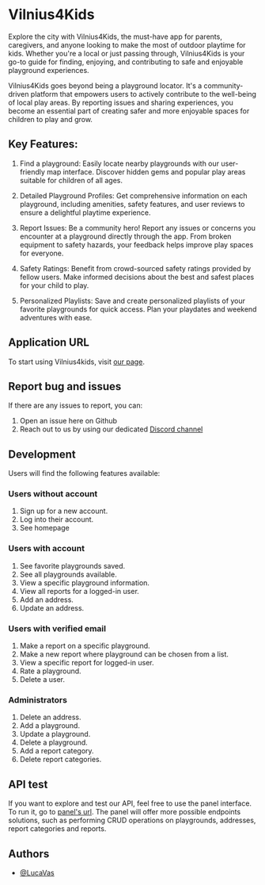 # Vilnius4Kids

Explore the city with Vilnius4Kids, the must-have app for parents, caregivers, and anyone looking to make the most of outdoor playtime for kids.
Whether you're a local or just passing through, Vilnius4Kids is your go-to guide for finding, enjoying, and contributing to safe and enjoyable playground experiences.

Vilnius4Kids goes beyond being a playground locator. It's a community-driven platform that empowers users to actively contribute to the well-being of local play areas. By reporting issues and sharing experiences, you become an essential part of creating safer and more enjoyable spaces for children to play and grow.

## Key Features:

1. Find a playground: Easily locate nearby playgrounds with our user-friendly map interface. Discover hidden gems and popular play areas suitable for children of all ages.

2. Detailed Playground Profiles: Get comprehensive information on each playground, including amenities, safety features, and user reviews to ensure a delightful playtime experience.

3. Report Issues: Be a community hero! Report any issues or concerns you encounter at a playground directly through the app. From broken equipment to safety hazards, your feedback helps improve play spaces for everyone.

4. Safety Ratings: Benefit from crowd-sourced safety ratings provided by fellow users. Make informed decisions about the best and safest places for your child to play.

5. Personalized Playlists: Save and create personalized playlists of your favorite playgrounds for quick access. Plan your playdates and weekend adventures with ease.

## Application URL

To start using Vilnius4kids, visit [our page](https://vilniusforkids.mjjduaus31rmk.eu-central-1.cs.amazonlightsail.com/).

## Report bug and issues

If there are any issues to report, you can:

1. Open an issue here on Github
2. Reach out to us by using our dedicated [Discord channel](https://discord.gg/9es9xUQ8)

## Development

Users will find the following features available:

### Users without account

1. Sign up for a new account.
1. Log into their account.
1. See homepage

### Users with account

1. See favorite playgrounds saved.
2. See all playgrounds available.
3. View a specific playground information.
4. View all reports for a logged-in user.
5. Add an address.
6. Update an address.

### Users with verified email

1. Make a report on a specific playground.
2. Make a new report where playground can be chosen from a list.
3. View a specific report for logged-in user.
4. Rate a playground.
5. Delete a user.

### Administrators

1. Delete an address.
2. Add a playground.
3. Update a playground.
4. Delete a playground.
5. Add a report category.
6. Delete report categories.

## API test

If you want to explore and test our API, feel free to use the panel interface. To run it, go to [panel's url](https://vilniusforkids.mjjduaus31rmk.eu-central-1.cs.amazonlightsail.com/api/panel).
The panel will offer more possible endpoints solutions, such as performing CRUD operations on playgrounds, addresses, report categories and reports.

## Authors

- [@LucaVas](https://www.github.com/LucaVas)

